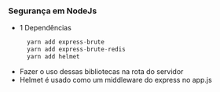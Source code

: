 ### Segurança em NodeJs
- 1 Dependências
  ```js 
    yarn add express-brute 
    yarn add express-brute-redis
    yarn add helmet
  ```
- Fazer o uso dessas bibliotecas na rota do servidor
- Helmet é usado como um middleware do express no app.js
